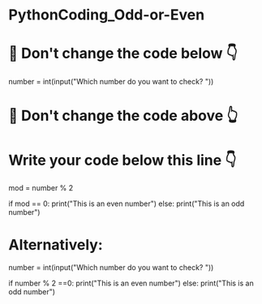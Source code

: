 # PythonCoding_Odd-or-Even

# 🚨 Don't change the code below 👇

number = int(input("Which number do you want to check? "))

# 🚨 Don't change the code above 👆

# Write your code below this line 👇

mod = number % 2

if mod == 0:
    print("This is an even number")
else:
    print("This is an odd number")
    
# Alternatively:

number = int(input("Which number do you want to check? "))

if number % 2 ==0:
   print("This is an even number")
else:
   print("This is an odd number")
